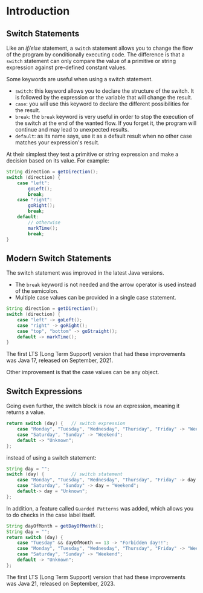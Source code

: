 # Introduction

## Switch Statements

Like an _if/else_ statement, a `switch` statement allows you to change the flow of the program by conditionally executing code.
The difference is that a `switch` statement can only compare the value of a primitive or string expression against pre-defined constant values.

Some keywords are useful when using a switch statement.

- `switch`: this keyword allows you to declare the structure of the switch.
  It is followed by the expression or the variable that will change the result.
- `case`: you will use this keyword to declare the different possibilities for the result.
- `break`: the `break` keyword is very useful in order to stop the execution of the switch at the end of the wanted flow.
  If you forget it, the program will continue and may lead to unexpected results.
- `default`: as its name says, use it as a default result when no other case matches your expression's result.

At their simplest they test a primitive or string expression and make a decision based on its value.
For example:

```java
String direction = getDirection();
switch (direction) {
    case "left":
        goLeft();
        break;
    case "right":
        goRight();
        break;
    default:
        // otherwise
        markTime();
        break;
}
```

## Modern Switch Statements

The switch statement was improved in the latest Java versions.

- The `break` keyword is not needed and the arrow operator is used instead of the semicolon.
- Multiple case values can be provided in a single case statement.

```java
String direction = getDirection();
switch (direction) {
    case "left" -> goLeft();
    case "right" -> goRight();
    case "top", "bottom" -> goStraight();
    default -> markTime();
}
```

The first LTS (Long Term Support) version that had these improvements was Java 17, released on September, 2021.

Other improvement is that the case values can be any object.

## Switch Expressions

Going even further, the switch block is now an expression, meaning it returns a value.

```java
return switch (day) {   // switch expression
    case "Monday", "Tuesday", "Wednesday", "Thursday", "Friday" -> "Week day";
    case "Saturday", "Sunday" -> "Weekend";
    default -> "Unknown";
};
```

instead of using a switch statement:

```java
String day = "";
switch (day) {          // switch statement
    case "Monday", "Tuesday", "Wednesday", "Thursday", "Friday" -> day = "Week day";
    case "Saturday", "Sunday" -> day = "Weekend";
    default-> day = "Unknown";
};
```

In addition, a feature called `Guarded Patterns` was added, which allows you to do checks in the case label itself.

```java
String dayOfMonth = getDayOfMonth();
String day = "";
return switch (day) {
    case "Tuesday" && dayOfMonth == 13 -> "Forbidden day!!";
    case "Monday", "Tuesday", "Wednesday", "Thursday", "Friday" -> "Week day";
    case "Saturday", "Sunday" -> "Weekend";
    default -> "Unknown";
};
```

The first LTS (Long Term Support) version that had these improvements was Java 21, released on September, 2023.


